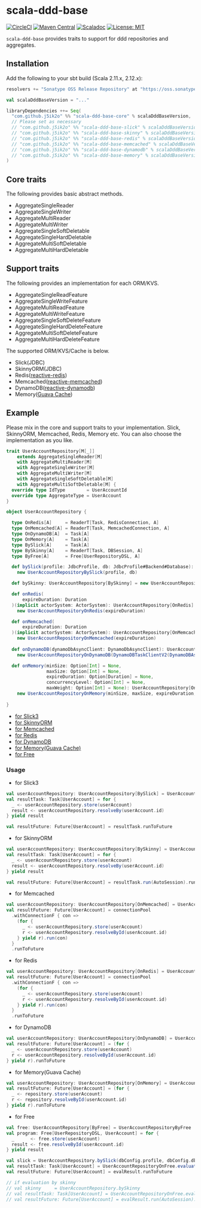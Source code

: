 # scala-ddd-base

[![CircleCI](https://circleci.com/gh/j5ik2o/scala-ddd-base/tree/master.svg?style=shield&circle-token=77d5ba85babad56b6a3fdd0f5be9e140ec12a4ae)](https://circleci.com/gh/j5ik2o/scala-ddd-base/tree/master)
[![Maven Central](https://maven-badges.herokuapp.com/maven-central/com.github.j5ik2o/scala-ddd-base-core_2.12/badge.svg)](https://maven-badges.herokuapp.com/maven-central/com.github.j5ik2o/scala-ddd-base-core_2.12)
[![Scaladoc](http://javadoc-badge.appspot.com/com.github.j5ik2o/scala-ddd-base-core_2.12.svg?label=scaladoc)](http://javadoc-badge.appspot.com/com.github.j5ik2o/scala-ddd-base-core_2.12/com/github/j5ik2o/dddbase/index.html?javadocio=true)
[![License: MIT](http://img.shields.io/badge/license-MIT-orange.svg)](LICENSE)

`scala-ddd-base` provides traits to support for ddd repositories and aggregates.

## Installation


Add the following to your sbt build (Scala 2.11.x, 2.12.x):

```scala
resolvers += "Sonatype OSS Release Repository" at "https://oss.sonatype.org/content/repositories/releases/"

val scalaDddBaseVersion = "..."

libraryDependencies ++= Seq(
  "com.github.j5ik2o" %% "scala-ddd-base-core" % scalaDddBaseVersion,
  // Please set as necessary
  // "com.github.j5ik2o" %% "scala-ddd-base-slick" % scalaDddBaseVersion,
  // "com.github.j5ik2o" %% "scala-ddd-base-skinny" % scalaDddBaseVersion,
  // "com.github.j5ik2o" %% "scala-ddd-base-redis" % scalaDddBaseVersion,
  // "com.github.j5ik2o" %% "scala-ddd-base-memcached" % scalaDddBaseVersion,
  // "com.github.j5ik2o" %% "scala-ddd-base-dynamodb" % scalaDddBaseVersion,
  // "com.github.j5ik2o" %% "scala-ddd-base-memory" % scalaDddBaseVersion
)
```

## Core traits

The following provides basic abstract methods.

- AggregateSingleReader
- AggregateSingleWriter
- AggregateMultiReader
- AggregateMultiWriter
- AggregateSingleSoftDeletable
- AggregateSingleHardDeletable
- AggregateMultiSoftDeletable
- AggregateMultiHardDeletable

## Support traits

The following provides an implementation for each ORM/KVS.

- AggregateSingleReadFeature
- AggregateSingleWriteFeature
- AggregateMultiReadFeature
- AggregateMultiWriteFeature
- AggregateSingleSoftDeleteFeature
- AggregateSingleHardDeleteFeature
- AggregateMultiSoftDeleteFeature
- AggregateMultiHardDeleteFeature

The supported ORM/KVS/Cache is below.

- Slick(JDBC)
- SkinnyORM(JDBC)
- Redis([reactive-redis](https://github.com/j5ik2o/reactive-redis))
- Memcached([reactive-memcached](https://github.com/j5ik2o/reactive-memcached))
- DynamoDB([reactive-dynamodb](https://github.com/j5ik2o/reactive-dynamodb))
- Memory([Guava Cache](https://github.com/google/guava))

## Example

Please mix in the core and support traits to your implementation. 
Slick, SkinnyORM, Memcached, Redis, Memory etc. You can also choose the implementation as you like.

```scala
trait UserAccountRepository[M[_]]
    extends AggregateSingleReader[M]
    with AggregateMultiReader[M]
    with AggregateSingleWriter[M]
    with AggregateMultiWriter[M]
    with AggregateSingleSoftDeletable[M]
    with AggregateMultiSoftDeletable[M] {
  override type IdType        = UserAccountId
  override type AggregateType = UserAccount
}

object UserAccountRepository {

  type OnRedis[A]     = ReaderT[Task, RedisConnection, A]
  type OnMemcached[A] = ReaderT[Task, MemcachedConnection, A]
  type OnDynamoDB[A]  = Task[A]
  type OnMemory[A]    = Task[A]
  type BySlick[A]     = Task[A]
  type BySkinny[A]    = ReaderT[Task, DBSession, A]
  type ByFree[A]      = Free[UserRepositoryDSL, A]

  def bySlick(profile: JdbcProfile, db: JdbcProfile#Backend#Database): UserAccountRepository[BySlick] =
    new UserAccountRepositoryBySlick(profile, db)

  def bySkinny: UserAccountRepository[BySkinny] = new UserAccountRepositoryBySkinny

  def onRedis(
      expireDuration: Duration
  )(implicit actorSystem: ActorSystem): UserAccountRepository[OnRedis] =
    new UserAccountRepositoryOnRedis(expireDuration)

  def onMemcached(
      expireDuration: Duration
  )(implicit actorSystem: ActorSystem): UserAccountRepository[OnMemcached] =
    new UserAccountRepositoryOnMemcached(expireDuration)
    
  def onDynamoDB(dynamoDbAsyncClient: DynamoDbAsyncClient): UserAccountRepository[OnDynamoDB] =
    new UserAccountRepositoryOnDynamoDB(DynamoDBTaskClientV2(DynamoDBAsyncClientV2(underlying))

  def onMemory(minSize: Option[Int] = None,
               maxSize: Option[Int] = None,
               expireDuration: Option[Duration] = None,
               concurrencyLevel: Option[Int] = None,
               maxWeight: Option[Int] = None): UserAccountRepository[OnMemory] =
    new UserAccountRepositoryOnMemory(minSize, maxSize, expireDuration, concurrencyLevel, maxWeight)
    
}
```

- [for Slick3](example/src/main/scala/com/github/j5ik2o/dddbase/example/repository/slick/UserAccountRepositoryBySlick.scala)
- [for SkinnyORM](example/src/main/scala/com/github/j5ik2o/dddbase/example/repository/skinny/UserAccountRepositoryBySkinny.scala)
- [for Memcached](example/src/main/scala/com/github/j5ik2o/dddbase/example/repository/memcached/UserAccountRepositoryOnMemcached.scala)
- [for Redis](example/src/main/scala/com/github/j5ik2o/dddbase/example/repository/redis/UserAccountRepositoryOnRedis.scala)
- [for DynamoDB](example/src/main/scala/com/github/j5ik2o/dddbase/example/repository/dynamodb/UserAccountRepositoryOnDynamoDB.scala)
- [for Memory(Guava Cache)](example/src/main/scala/com/github/j5ik2o/dddbase/example/repository/memory/UserAccountRepositoryOnMemory.scala)
- [for Free](example/src/main/scala/com/github/j5ik2o/dddbase/example/repository/free/UserAccountRepositoryByFree.scala)

### Usage

- for Slick3

```scala
val userAccountRepository: UserAccountRepository[BySlick] = UserAccountRepository.bySlick(dbConfig.profile, dbConfig.db)
val resultTask: Task[UserAccount] = for {
  _ <- userAccountRepository.store(userAccount)
  result <- userAccountRepository.resolveBy(userAccount.id)
} yield result

val resultFuture: Future[UserAccount] = resultTask.runToFuture
```

- for SkinnyORM

```scala
val userAccountRepository: UserAccountRepository[BySkinny] = UserAccountRepository.bySkinny
val resultTask: Task[UserAccount] = for {
  _ <- userAccountRepository.store(userAccount)
  result <- userAccountRepository.resolveBy(userAccount.id)
} yield result

val resultFuture: Future[UserAccount] = resultTask.run(AutoSession).runToFuture
```

- for Memcached

```scala
val userAccountRepository: UserAccountRepository[OnMemcached] = UserAccountRepository.onMemcached(expireDuration = 5 minutes)
val resultFuture: Future[UserAccount] = connectionPool
  .withConnectionF { con =>
    (for {
      _ <- userAccountRepository.store(userAccount)
      r <- userAccountRepository.resolveById(userAccount.id)
    } yield r).run(con)
  }
  .runToFuture
```

- for Redis

```scala
val userAccountRepository: UserAccountRepository[OnRedis] = UserAccountRepository.onRedis(expireDuration = 5 minutes)
val resultFuture: Future[UserAccount] = connectionPool
  .withConnectionF { con =>
    (for {
      _ <- userAccountRepository.store(userAccount)
      r <- userAccountRepository.resolveById(userAccount.id)
    } yield r).run(con)
  }
  .runToFuture
```

- for DynamoDB

```scala
val userAccountRepository: UserAccountRepository[OnDynamoDB] = UserAccountRepository.onDynamoDB(dynamoDbAsyncClient)
val resultFuture: Future[UserAccount] = (for {
  _ <- userAccountRepository.store(userAccount)
  r <- userAccountRepository.resolveById(userAccount.id)
} yield r).runToFuture
```

- for Memory(Guava Cache)

```scala
val userAccountRepository: UserAccountRepository[OnMemory] = UserAccountRepository.onMemory(expireAfterWrite = Some(5 minutes))
val resultFuture: Future[UserAccount] = (for {
  _ <- repository.store(userAccount)
  r <- repository.resolveById(userAccount.id)
} yield r).runToFuture
```

- for Free

```scala
val free: UserAccountRepository[ByFree] = UserAccountRepositoryByFree
val program: Free[UserRepositoryDSL, UserAccount] = for {
  _      <- free.store(userAccount)
  result <- free.resolveById(userAccount.id)
} yield result

val slick = UserAccountRepository.bySlick(dbConfig.profile, dbConfig.db)
val resultTask: Task[UserAccount] = UserAccountRepositoryOnFree.evaluate(slick)(program)
val resultFuture: Future[UserAccount] = evalResult.runToFuture

// if evaluation by skinny 
// val skinny     = UserAccountRepository.bySkinny
// val resultTask: Task[UserAccount] = UserAccountRepositoryOnFree.evaluate(skinny)(program)
// val resultFuture: Future[UserAccount] = evalResult.run(AutoSession).runToFuture
```
